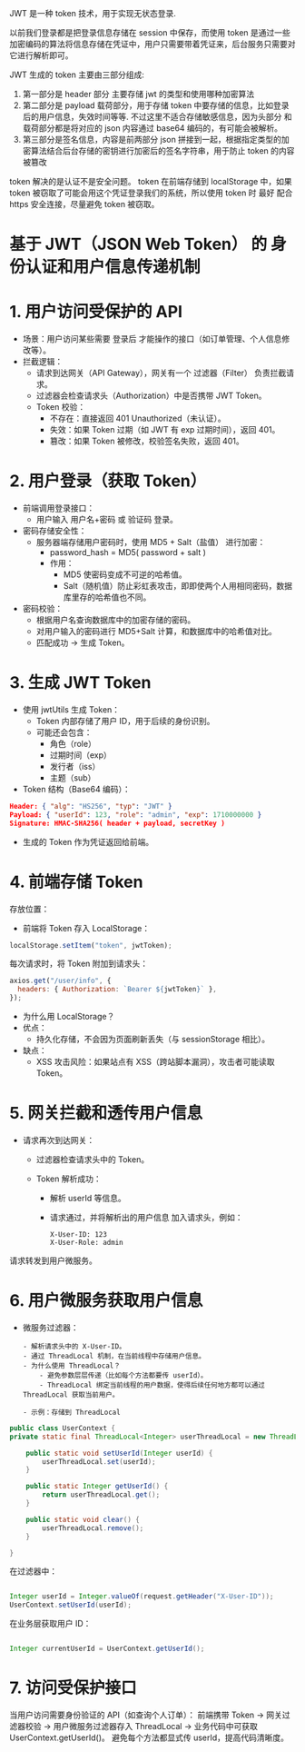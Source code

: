 JWT 是一种 token 技术，用于实现无状态登录.

以前我们登录都是把登录信息存储在 session 中保存，而使用 token 是通过一些加密编码的算法将信息存储在凭证中，用户只需要带着凭证来，后台服务只需要对它进行解析即可。

JWT 生成的 token 主要由三部分组成:

1. 第一部分是 header 部分 主要存储 jwt 的类型和使用哪种加密算法
2. 第二部分是 payload 载荷部分，用于存储 token 中要存储的信息，比如登录后的用户信息，失效时间等等. 不过这里不适合存储敏感信息，因为头部分 和 载荷部分都是将对应的 json 内容通过 base64 编码的，有可能会被解析。
3. 第三部分是签名信息，内容是前两部分 json 拼接到一起，根据指定类型的加密算法结合后台存储的密钥进行加密后的签名字符串，用于防止 token 的内容被篡改

token 解决的是认证不是安全问题。
token 在前端存储到 localStorage 中，如果 token 被窃取了可能会用这个凭证登录我们的系统，所以使用 token 时 最好 配合 https 安全连接，尽量避免 token 被窃取。

# 基于 JWT（JSON Web Token） 的 身份认证和用户信息传递机制

# 1. 用户访问受保护的 API

- 场景：用户访问某些需要 登录后 才能操作的接口（如订单管理、个人信息修改等）。
- 拦截逻辑：
  - 请求到达网关（API Gateway），网关有一个 过滤器（Filter） 负责拦截请求。
  - 过滤器会检查请求头（Authorization）中是否携带 JWT Token。
  - Token 校验：
    - 不存在：直接返回 401 Unauthorized（未认证）。
    - 失效：如果 Token 过期（如 JWT 有 exp 过期时间），返回 401。
    - 篡改：如果 Token 被修改，校验签名失败，返回 401。

# 2. 用户登录（获取 Token）

- 前端调用登录接口：
  - 用户输入 用户名+密码 或 验证码 登录。
- 密码存储安全性：
  - 服务器端存储用户密码时，使用 MD5 + Salt（盐值） 进行加密：
    - password_hash = MD5( password + salt )
    - 作用：
      - MD5 使密码变成不可逆的哈希值。
      - Salt（随机值）防止彩虹表攻击，即即使两个人用相同密码，数据库里存的哈希值也不同。
- 密码校验：
  - 根据用户名查询数据库中的加密存储的密码。
  - 对用户输入的密码进行 MD5+Salt 计算，和数据库中的哈希值对比。
  - 匹配成功 → 生成 Token。

# 3. 生成 JWT Token

- 使用 jwtUtils 生成 Token：
  - Token 内部存储了用户 ID，用于后续的身份识别。
  - 可能还会包含：
    - 角色（role）
    - 过期时间（exp）
    - 发行者（iss）
    - 主题（sub）
- Token 结构（Base64 编码）：

```json
Header: { "alg": "HS256", "typ": "JWT" }
Payload: { "userId": 123, "role": "admin", "exp": 1710000000 }
Signature: HMAC-SHA256( header + payload, secretKey )
```

- 生成的 Token 作为凭证返回给前端。

# 4. 前端存储 Token

存放位置：

- 前端将 Token 存入 LocalStorage：

```js
localStorage.setItem("token", jwtToken);
```

每次请求时，将 Token 附加到请求头：

```js
axios.get("/user/info", {
  headers: { Authorization: `Bearer ${jwtToken}` },
});
```

- 为什么用 LocalStorage？
- 优点：
  - 持久化存储，不会因为页面刷新丢失（与 sessionStorage 相比）。
- 缺点：
  - XSS 攻击风险：如果站点有 XSS（跨站脚本漏洞），攻击者可能读取 Token。

# 5. 网关拦截和透传用户信息

- 请求再次到达网关：

  - 过滤器检查请求头中的 Token。
  - Token 解析成功：

    - 解析 userId 等信息。
    - 请求通过，并将解析出的用户信息 加入请求头，例如：

      ```pgsql
      X-User-ID: 123
      X-User-Role: admin
      ```

请求转发到用户微服务。

# 6. 用户微服务获取用户信息

- 微服务过滤器：

      - 解析请求头中的 X-User-ID。
      - 通过 ThreadLocal 机制，在当前线程中存储用户信息。
      - 为什么使用 ThreadLocal？
          - 避免参数层层传递（比如每个方法都要传 userId）。
          - ThreadLocal 绑定当前线程的用户数据，使得后续任何地方都可以通过 ThreadLocal 获取当前用户。

      - 示例：存储到 ThreadLocal

```java
public class UserContext {
private static final ThreadLocal<Integer> userThreadLocal = new ThreadLocal<>();

    public static void setUserId(Integer userId) {
        userThreadLocal.set(userId);
    }

    public static Integer getUserId() {
        return userThreadLocal.get();
    }

    public static void clear() {
        userThreadLocal.remove();
    }

}
```

在过滤器中：

```java

Integer userId = Integer.valueOf(request.getHeader("X-User-ID"));
UserContext.setUserId(userId);
```

在业务层获取用户 ID：

```java

Integer currentUserId = UserContext.getUserId();
```

# 7. 访问受保护接口

当用户访问需要身份验证的 API（如查询个人订单）：
前端携带 Token → 网关过滤器校验 → 用户微服务过滤器存入 ThreadLocal → 业务代码中可获取 UserContext.getUserId()。
避免每个方法都显式传 userId，提高代码清晰度。
